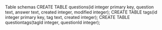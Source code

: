 Table schemas
CREATE TABLE questions(id integer primary key, question text, answer text, created integer, modified integer);
CREATE TABLE tags(id integer primary key, tag text, created integer);
CREATE TABLE questiontags(tagId integer, questionId integer);